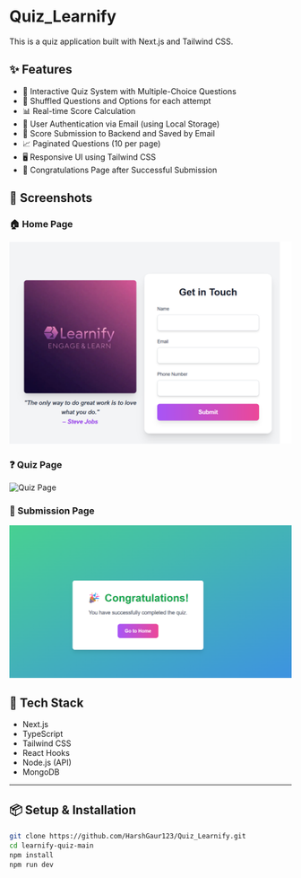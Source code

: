 # Quiz_Learnify
This is a quiz application built with Next.js and Tailwind CSS.

## ✨ Features

- 🎯 Interactive Quiz System with Multiple-Choice Questions
- 🧠 Shuffled Questions and Options for each attempt
- 📊 Real-time Score Calculation
- 🔐 User Authentication via Email (using Local Storage)
- 💾 Score Submission to Backend and Saved by Email
- 📈 Paginated Questions (10 per page)
- 🖥️ Responsive UI using Tailwind CSS
- 🥳 Congratulations Page after Successful Submission


## 📸 Screenshots

### 🏠 Home Page
![Login Page](src/screenshots/loginpage.png)

### ❓ Quiz Page
![Quiz Page](src/screenshots/questionsPage.png)

### 📝 Submission Page
![Submission Page](src/screenshots/submissionPage.png)

## 🚀 Tech Stack

- Next.js
- TypeScript
- Tailwind CSS
- React Hooks
- Node.js (API)
- MongoDB 

---

## 📦 Setup & Installation

```bash
git clone https://github.com/HarshGaur123/Quiz_Learnify.git
cd learnify-quiz-main
npm install
npm run dev